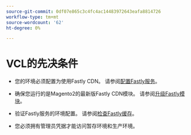 ```yaml
---
source-git-commit: 0df07e865c3c4fc4ac14483972643eafa8814726
workflow-type: tm+mt
source-wordcount: '62'
ht-degree: 0%

---
```

# VCL的先决条件

<!-- Prerequisites section inserted in tutorials for customizing the Fastly service configuration with custom VCL snippets. -->

- 您的环境必须配置为使用Fastly CDN。 请参阅[配置Fastly服务](/help/cloud-guide/cdn/fastly-configuration.md)。

- 确保您运行的是Magento2的最新版Fastly CDN模块。 请参阅[升级Fastly模块](/help/cloud-guide/cdn/fastly-configuration.md#upgrade-fastly-module)。

- 验证Fastly服务的环境配置。 请参阅[检查Fastly缓存](/help/cloud-guide/launch/checklist.md#verify-fastly-caching)。

- 您必须拥有管理员凭据才能访问暂存环境和生产环境。
